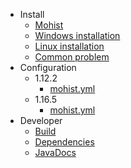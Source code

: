 - Install
  - [Mohist]()
  - [Windows installation](install/windows.md)
  - [Linux installation](install/linux.md)
  - [Common problem](install/problem.md)
- Configuration
  - 1.12.2
    - [mohist.yml](config/mohist-yml-1.12.2.md)
  - 1.16.5
    - [mohist.yml](config/mohist-yml-1.16.5.md)
- Developer
  - [Build](developer/build.md)
  - [Dependencies](developer/dependencies.md)
  - [JavaDocs](developer/javadocs.md)
